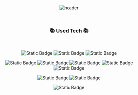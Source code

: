 
<br><br><br>

<div align=center>
  
![header](https://capsule-render.vercel.app/api?type=cylinder&color=gradient&customColorList=14&height=100&section=header&text=Hello%20world&animation=twinkling&fontSize=30)

<br>

### 📚 Used Tech 📚

<br>


![Static Badge](https://img.shields.io/badge/Java-007396?style=for-the-badge&logoColor=white)
![Static Badge](https://img.shields.io/badge/javascript-%23F7DF1E?style=for-the-badge&logo=javascript&logoColor=black)
![Static Badge](https://img.shields.io/badge/typescript-%233178C6?style=for-the-badge&logo=typescript&color=white)

![Static Badge](https://img.shields.io/badge/spring-%236DB33F?style=for-the-badge&logo=spring&logoColor=white)
![Static Badge](https://img.shields.io/badge/springboot-%236DB33F?style=for-the-badge&logo=springboot&logoColor=white)
![Static Badge](https://img.shields.io/badge/spring%20security-%236DB33F?style=for-the-badge&logo=springsecurity&logoColor=white)
![Static Badge](https://img.shields.io/badge/node.js-%23339933?style=for-the-badge&logo=nodedotjs&logoColor=white)
![Static Badge](https://img.shields.io/badge/nestjs-%23E0234E?style=for-the-badge&logo=nestjs)

![Static Badge](https://img.shields.io/badge/postgresql-%234169E1?style=for-the-badge&logo=PostgresQL&logoColor=white)
![Static Badge](https://img.shields.io/badge/redis-%23DC382D?style=for-the-badge&logo=redis&logoColor=white)

![Static Badge](https://img.shields.io/badge/docker-%232496ED?style=for-the-badge&logo=docker&logoColor=white)

<br><br><br>
